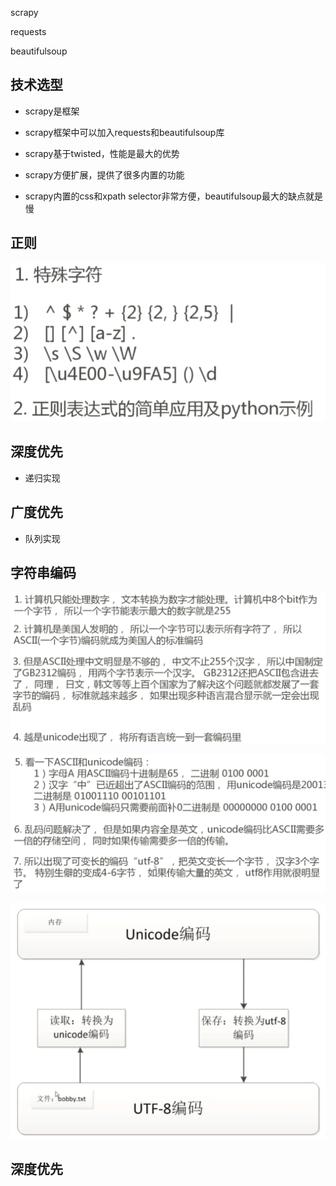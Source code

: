 scrapy

requests

beautifulsoup


## 技术选型

- scrapy是框架

- scrapy框架中可以加入requests和beautifulsoup库

- scrapy基于twisted，性能是最大的优势

- scrapy方便扩展，提供了很多内置的功能

- scrapy内置的css和xpath selector非常方便，beautifulsoup最大的缺点就是慢



## 正则

![](/assets/360截图17290430372218.png)



## 深度优先

- 递归实现



## 广度优先

- 队列实现



## 字符串编码

![](/assets/360截图16270829516461.png)

![](/assets/360截图1648022981111121.png)

![](/assets/360截图1878042170114108.png)




## 深度优先





















